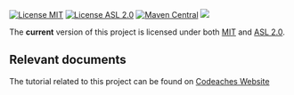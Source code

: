 [![License MIT][MIT badge]][MIT]
[![License ASL 2.0][ASL 2.0 badge]][ASL 2.0]
[![Maven Central][Maven Central badge]][Maven Central]
[![][Paypal Donate Img]][Paypal Donate Link]

The **current** version of this project is licensed under both [MIT] and [ASL 2.0].

## Relevant documents

The tutorial related to this project can be found on [Codeaches Website]

[MIT badge]: https://img.shields.io/:license-MIT%202.0-blue.svg
[MIT]: https://opensource.org/licenses/mit-license.php

[ASL 2.0 badge]: https://img.shields.io/:license-Apache%202.0-blue.svg 
[ASL 2.0]: http://www.apache.org/licenses/LICENSE-2.0.html

[Maven Central badge]: https://img.shields.io/maven-central/v/com.codeaches/ossrhexample/1.0.0.svg?colorB=green&style=flat 
[Maven Central]: https://mvnrepository.com/artifact/com.codeaches/ossrhexample/1.0.0

[Paypal Donate Img]: https://www.paypalobjects.com/en_US/i/btn/btn_donate_SM.gif
[Paypal Donate Link]: https://www.paypal.com/cgi-bin/webscr?cmd=_donations&business=FLER29DWAYJ58&currency_code=USD&source=url

[Codeaches Website]: https://codeaches.com/blog/deploy-jar-to-ossrh-apache-maven
